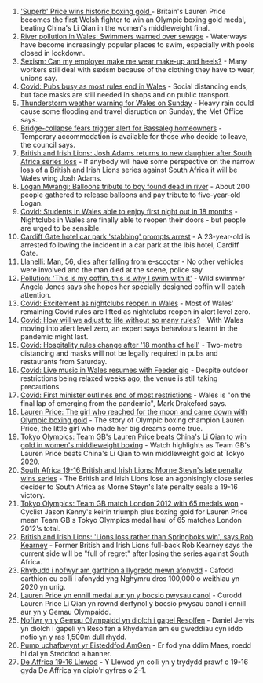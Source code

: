 1. ['Superb' Price wins historic boxing gold ](https://www.bbc.co.uk/sport/olympics/58134516) - Britain's Lauren Price becomes the first Welsh fighter to win an Olympic boxing gold medal, beating China's Li Qian in the women's middleweight final.
2. [River pollution in Wales: Swimmers warned over sewage](https://www.bbc.co.uk/news/uk-wales-57947635) - Waterways have become increasingly popular places to swim, especially with pools closed in lockdown.
3. [Sexism: Can my employer make me wear make-up and heels?](https://www.bbc.co.uk/news/uk-wales-58086061) - Many workers still deal with sexism because of the clothing they have to wear, unions say.
4. [Covid: Pubs busy as most rules end in Wales](https://www.bbc.co.uk/news/uk-wales-58086808) - Social distancing ends, but face masks are still needed in shops and on public transport.
5. [Thunderstorm weather warning for Wales on Sunday](https://www.bbc.co.uk/news/uk-wales-58087494) - Heavy rain could cause some flooding and travel disruption on Sunday, the Met Office says.
6. [Bridge-collapse fears trigger alert for Bassaleg homeowners](https://www.bbc.co.uk/news/uk-wales-58128542) - Temporary accommodation is available for those who decide to leave, the council says.
7. [British and Irish Lions: Josh Adams returns to new daughter after South Africa series loss](https://www.bbc.co.uk/sport/rugby-union/58131032) - If anybody will have some perspective on the narrow loss of a British and Irish Lions series against South Africa it will be Wales wing Josh Adams.
8. [Logan Mwangi: Balloons tribute to boy found dead in river](https://www.bbc.co.uk/news/uk-wales-58128725) - About 200 people gathered to release balloons and pay tribute to five-year-old Logan.
9. [Covid: Students in Wales able to enjoy first night out in 18 months](https://www.bbc.co.uk/news/uk-wales-58115223) - Nightclubs in Wales are finally able to reopen their doors - but people are urged to be sensible.
10. [Cardiff Gate hotel car park 'stabbing' prompts arrest](https://www.bbc.co.uk/news/uk-wales-58129985) - A 23-year-old is arrested following the incident in a car park at the Ibis hotel, Cardiff Gate.
11. [Llanelli: Man, 56, dies after falling from e-scooter](https://www.bbc.co.uk/news/uk-wales-58120458) - No other vehicles were involved and the man died at the scene, police say.
12. [Pollution: 'This is my coffin, this is why I swim with it'](https://www.bbc.co.uk/news/uk-wales-58023181) - Wild swimmer Angela Jones says she hopes her specially designed coffin will catch attention.
13. [Covid: Excitement as nightclubs reopen in Wales](https://www.bbc.co.uk/news/uk-wales-58123120) - Most of Wales' remaining Covid rules are lifted as nightclubs reopen in alert level zero.
14. [Covid: How will we adjust to life without so many rules?](https://www.bbc.co.uk/news/uk-wales-58121667) - With Wales moving into alert level zero, an expert says behaviours learnt in the pandemic might last.
15. [Covid: Hospitality rules change after '18 months of hell'](https://www.bbc.co.uk/news/uk-wales-58122602) - Two-metre distancing and masks will not be legally required in pubs and restaurants from Saturday.
16. [Covid: Live music in Wales resumes with Feeder gig](https://www.bbc.co.uk/news/uk-wales-58122607) - Despite outdoor restrictions being relaxed weeks ago, the venue is still taking precautions.
17. [Covid: First minister outlines end of most restrictions](https://www.bbc.co.uk/news/uk-wales-58119923) - Wales is "on the final lap of emerging from the pandemic", Mark Drakeford says.
18. [Lauren Price: The girl who reached for the moon and came down with Olympic boxing gold](https://www.bbc.co.uk/sport/olympics/58126983) - The story of Olympic boxing champion Lauren Price, the little girl who made her big dreams come true.
19. [Tokyo Olympics: Team GB's Lauren Price beats China's Li Qian to win gold in women's middleweight boxing](https://www.bbc.co.uk/sport/av/olympics/58134702) - Watch highlights as Team GB's Lauren Price beats China's Li Qian to win middleweight gold at Tokyo 2020.
20. [South Africa 19-16 British and Irish Lions: Morne Steyn's late penalty wins series](https://www.bbc.co.uk/sport/rugby-union/58130765) - The British and Irish Lions lose an agonisingly close series decider to South Africa as Morne Steyn's late penalty seals a 19-16 victory.
21. [Tokyo Olympics: Team GB match London 2012 with 65 medals won](https://www.bbc.co.uk/sport/olympics/58125822) - Cyclist Jason Kenny's keirin triumph plus boxing gold for Lauren Price mean Team GB's Tokyo Olympics medal haul of 65 matches London 2012's total.
22. [British and Irish Lions: 'Lions loss rather than Springboks win', says Rob Kearney](https://www.bbc.co.uk/sport/rugby-union/58132389) - Former British and Irish Lions full-back Rob Kearney says the current side will be "full of regret" after losing the series against South Africa.
23. [Rhybudd i nofwyr am garthion a llygredd mewn afonydd](https://www.bbc.co.uk/newyddion/58031328) - Cafodd carthion eu colli i afonydd yng Nghymru dros 100,000 o weithiau yn 2020 yn unig.
24. [Lauren Price yn ennill medal aur yn y bocsio pwysau canol](https://www.bbc.co.uk/newyddion/58128546) - Curodd Lauren Price Li Qian yn rownd derfynol y bocsio pwysau canol i ennill aur yn y Gemau Olympaidd.
25. [Nofiwr yn y Gemau Olympaidd yn diolch i gapel Resolfen](https://www.bbc.co.uk/newyddion/58120982) - Daniel Jervis yn diolch i gapeli yn Resolfen a Rhydaman am eu gweddïau cyn iddo nofio yn y ras 1,500m dull rhydd.
26. [Pump uchafbwynt yr Eisteddfod AmGen](https://www.bbc.co.uk/newyddion/58105453) - Er fod yna ddim Maes, roedd hi dal yn Steddfod a hanner.
27. [De Affrica 19-16 Llewod](https://www.bbc.co.uk/newyddion/58132129) - Y Llewod yn colli yn y trydydd prawf o 19-16 gyda De Affrica yn cipio'r gyfres o 2-1.
